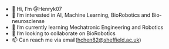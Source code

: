 - 👋 Hi, I’m @Henryk07
- 👀 I’m interested in AI, Machine Learning, BioRobotics and Bio-neurosciense
- 🌱 I’m currently learning Mechatronic Engineering and Robotics
- 💞️ I’m looking to collaborate on BioRobotics
- 📫 Can reach me via email(hchen82@sheffield.ac.uk)

<!---
Henryk07/Henryk07 is a ✨ special ✨ repository because its `README.md` (this file) appears on your GitHub profile.
You can click the Preview link to take a look at your changes.
--->
